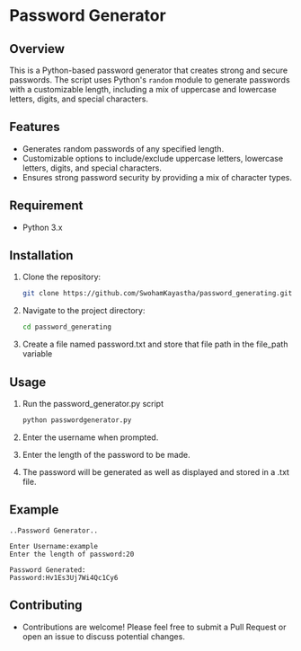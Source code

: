 # Password Generator

## Overview

This is a Python-based password generator that creates strong and secure passwords. The script uses Python's `random` module to generate passwords with a customizable length, including a mix of uppercase and lowercase letters, digits, and special characters.

## Features

- Generates random passwords of any specified length.
- Customizable options to include/exclude uppercase letters, lowercase letters, digits, and special characters.
- Ensures strong password security by providing a mix of character types.

## Requirement

- Python 3.x

## Installation

1. Clone the repository:
   ```bash
   git clone https://github.com/SwohamKayastha/password_generating.git

2. Navigate to the project directory:
    ```bash
   cd password_generating

3. Create a file named password.txt and store that file path in the file_path variable

## Usage

1. Run the password_generator.py script
    ```bash
   python passwordgenerator.py

2. Enter the username when prompted.


3. Enter the length of the password to be made.


4. The password will be generated as well as displayed and stored in a .txt file.


## Example
    ..Password Generator..

    Enter Username:example
    Enter the length of password:20

    Password Generated:
    Password:Hv1Es3Uj7Wi4Qc1Cy6


## Contributing

- Contributions are welcome! Please feel free to submit a Pull Request or open an issue to discuss potential changes.